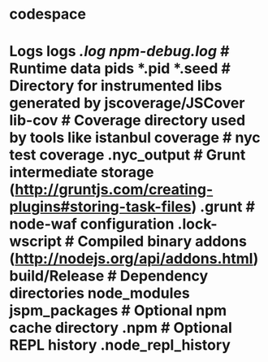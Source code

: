 # codespace
# Logs logs *.log npm-debug.log*  # Runtime data pids *.pid *.seed  # Directory for instrumented libs generated by jscoverage/JSCover lib-cov  # Coverage directory used by tools like istanbul coverage  # nyc test coverage .nyc_output  # Grunt intermediate storage (http://gruntjs.com/creating-plugins#storing-task-files) .grunt  # node-waf configuration .lock-wscript  # Compiled binary addons (http://nodejs.org/api/addons.html) build/Release  # Dependency directories node_modules jspm_packages  # Optional npm cache directory .npm  # Optional REPL history .node_repl_history
